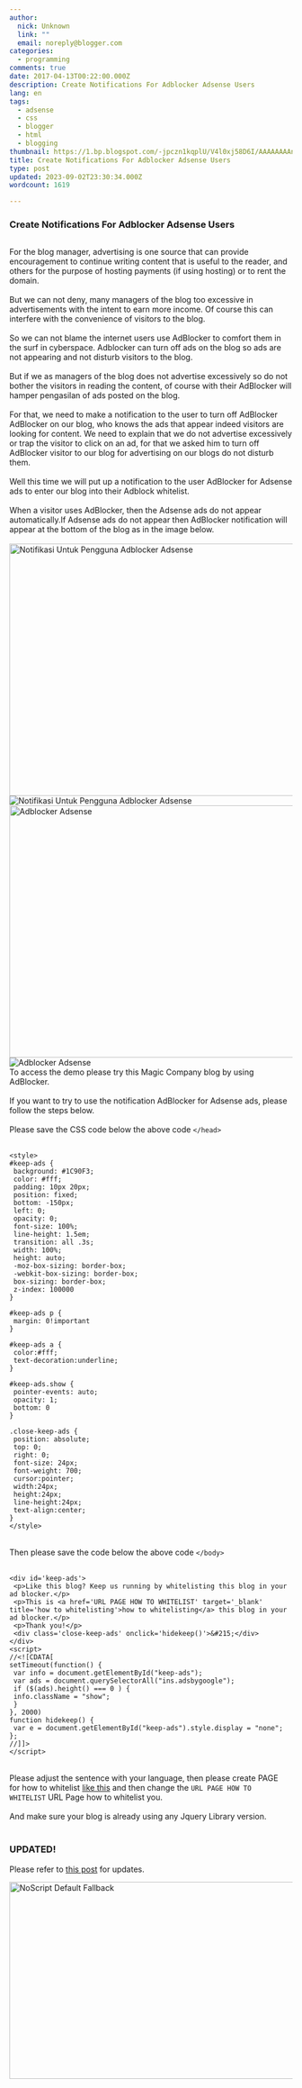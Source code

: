 ```yaml
---
author:
  nick: Unknown
  link: ""
  email: noreply@blogger.com
categories:
  - programming
comments: true
date: 2017-04-13T00:22:00.000Z
description: Create Notifications For Adblocker Adsense Users
lang: en
tags:
  - adsense
  - css
  - blogger
  - html
  - blogging
thumbnail: https://1.bp.blogspot.com/-jpczn1kqplU/V4l0xj58D6I/AAAAAAAAnRU/GK2SYUZJ-4ERJuePuYYJlu4Ka-2PBLoYgCLcB/w1100/notifikasi-adblocker.jpg
title: Create Notifications For Adblocker Adsense Users
type: post
updated: 2023-09-02T23:30:34.000Z
wordcount: 1619

---
```


<div>
<h3>Create Notifications For Adblocker Adsense Users</h3>
<img src="https://1.bp.blogspot.com/-jpczn1kqplU/V4l0xj58D6I/AAAAAAAAnRU/GK2SYUZJ-4ERJuePuYYJlu4Ka-2PBLoYgCLcB/w1100/notifikasi-adblocker.jpg" alt="" /></div>
<p>For the blog manager, advertising is one source that can provide encouragement to continue writing content that is useful to the reader, and others for the purpose of hosting payments (if using hosting) or to rent the domain.&nbsp;<br><br>But we can not deny, many managers of the blog too excessive in advertisements with the intent to earn more income.&nbsp;Of course this can interfere with the convenience of visitors to the blog.&nbsp;<br><br>So we can not blame the internet users use AdBlocker to comfort them in the surf in cyberspace.&nbsp;Adblocker can turn off ads on the blog so ads are not appearing and not disturb visitors to the blog.&nbsp;<br><br>But if we as managers of the blog does not advertise excessively so do not bother the visitors in reading the content, of course with their AdBlocker will hamper pengasilan of ads posted on the blog.&nbsp;<br><br>For that, we need to make a notification to the user to turn off AdBlocker AdBlocker on our blog, who knows the ads that appear indeed visitors are looking for content.&nbsp;We need to explain that we do not advertise excessively or trap the visitor to click on an ad, for that we asked him to turn off AdBlocker visitor to our blog for advertising on our blogs do not disturb them.&nbsp;<br><br>Well this time we will put up a notification to the user AdBlocker for Adsense ads to enter our blog into their Adblock whitelist.&nbsp;<br><br>When a visitor uses AdBlocker, then the Adsense ads do not appear automatically.If Adsense ads do not appear then AdBlocker notification will appear at the bottom of the blog as in the image below.&nbsp;<br><br><img title="Notifications To Users AdBlocker Adsense" src="https://4.bp.blogspot.com/-tc5Jt86PMDI/V4l-hRBLfYI/AAAAAAAAnRk/UoQnmGaa9sY9VKbqeWFPcaQ3U6F-gAH2wCLcB/s1600/adblocker-menyala.jpg" alt="Notifikasi Untuk Pengguna Adblocker Adsense" width="750" height="448" /><img title="Notifications To Users AdBlocker Adsense" src="https://4.bp.blogspot.com/-tc5Jt86PMDI/V4l-hRBLfYI/AAAAAAAAnRk/UoQnmGaa9sY9VKbqeWFPcaQ3U6F-gAH2wCLcB/s1600/adblocker-menyala.jpg" alt="Notifikasi Untuk Pengguna Adblocker Adsense" /><br><img title="adblocker Adsense" src="https://1.bp.blogspot.com/-IpdfY96jiWI/V4l-nFz6EXI/AAAAAAAAnRo/AOPYS2rthe0Sv1CDOhHWhgB3gdjXu3buwCLcB/s1600/adblocker-off.jpg" alt="Adblocker Adsense" width="750" height="448" /><img title="adblocker Adsense" src="https://1.bp.blogspot.com/-IpdfY96jiWI/V4l-nFz6EXI/AAAAAAAAnRo/AOPYS2rthe0Sv1CDOhHWhgB3gdjXu3buwCLcB/s1600/adblocker-off.jpg" alt="Adblocker Adsense" /><br>To access the demo please try this Magic Company blog by using AdBlocker.&nbsp;<br><br>If you want to try to use the notification AdBlocker for Adsense ads, please follow the steps below.&nbsp;<br><br>Please save the CSS code below the above code&nbsp;<code>&lt;/head&gt;</code>&nbsp;<br><br></p>
<pre><code>&lt;style&gt;<br>#keep-ads {<br> background: #1C90F3;<br> color: #fff;<br> padding: 10px 20px;<br> position: fixed;<br> bottom: -150px;<br> left: 0;<br> opacity: 0;<br> font-size: 100%;<br> line-height: 1.5em;<br> transition: all .3s;<br> width: 100%;<br> height: auto;<br> -moz-box-sizing: border-box;<br> -webkit-box-sizing: border-box;<br> box-sizing: border-box;<br> z-index: 100000<br>}<br><br>#keep-ads p {<br> margin: 0!important<br>}<br><br>#keep-ads a {<br> color:#fff;<br> text-decoration:underline;<br>}<br><br>#keep-ads.show {<br> pointer-events: auto;<br> opacity: 1;<br> bottom: 0<br>}<br><br>.close-keep-ads {<br> position: absolute;<br> top: 0;<br> right: 0;<br> font-size: 24px;<br> font-weight: 700;<br> cursor:pointer;<br> width:24px;<br> height:24px;<br> line-height:24px;<br> text-align:center;<br>}<br>&lt;/style&gt;</code></pre>
<p><br>Then please save the code below the above code&nbsp;<code>&lt;/body&gt;</code>&nbsp;<br><br></p>
<pre><code>&lt;div id='keep-ads'&gt;<br> &lt;p&gt;Like this blog? Keep us running by whitelisting this blog in your ad blocker.&lt;/p&gt;<br> &lt;p&gt;This is &lt;a href='URL PAGE HOW TO WHITELIST' target='_blank' title='how to whitelisting'&gt;how to whitelisting&lt;/a&gt; this blog in your ad blocker.&lt;/p&gt;<br> &lt;p&gt;Thank you!&lt;/p&gt;<br> &lt;div class='close-keep-ads' onclick='hidekeep()'&gt;&amp;#215;&lt;/div&gt;<br>&lt;/div&gt;<br>&lt;script&gt;<br>//&lt;![CDATA[<br>setTimeout(function() {<br> var info = document.getElementById("keep-ads");<br> var ads = document.querySelectorAll("ins.adsbygoogle");<br> if ($(ads).height() === 0 ) {<br> info.className = "show";<br> }<br>}, 2000)<br>function hidekeep() {<br> var e = document.getElementById("keep-ads").style.display = "none";<br>};<br>//]]&gt;<br>&lt;/script&gt;</code></pre>
<p><br>Please adjust the sentence with your language, then please create PAGE for&nbsp;how to whitelist&nbsp;<a title="like this" href="http://www.kompiajaib.com/p/whitelisting-kompi-ajaib-in-your-ad.html&amp;usg=ALkJrhiZK1q3pqOLP7G2mmns_jcG81lSPw" target="_blank" rel="noopener noreferer nofollow">like this</a>&nbsp;and then change the&nbsp;<code>URL PAGE HOW TO WHITELIST</code>&nbsp;URL Page how to whitelist you.&nbsp;<br><br>And make sure your blog is already using any Jquery Library version.&nbsp;<br><br></p>
<h3>UPDATED!</h3>
<p>Please refer to&nbsp;<a title="Update" href="http://www.webmanajemen.com/search/?q=update%20notification%20adblock%20adsense" target="_blank" rel="noopener noreferer nofollow">this post</a>&nbsp;for updates.&nbsp;</p>
<div><noscript><img src="https://scontent.fsub2-1.fna.fbcdn.net/v/t1.0-9/fr/cp0/e15/q65/17796846_1773189839677671_6977008867135609966_n.png.jpg?efg=eyJpIjoidCJ9&amp;oh=292c21d1c58e8e185a8d6c63dec60c5a&amp;oe=5957C4B8" width="650" height="350" alt="NoScript Default Fallback" title="default fallback"></noscript></div>